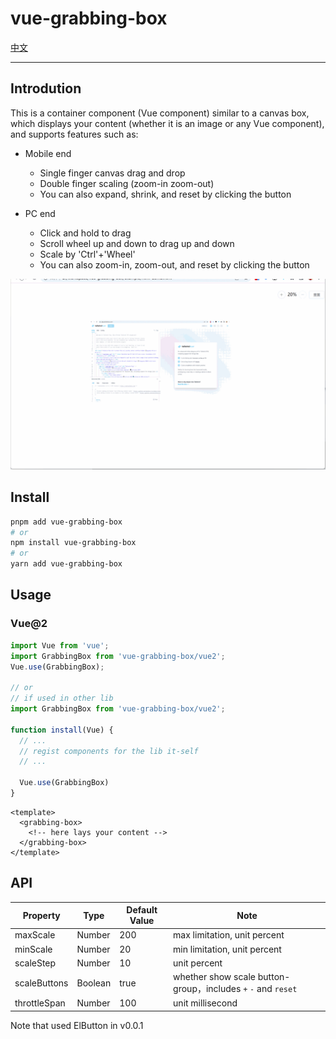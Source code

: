 # vue-grabbing-box

[中文](README.zh-CN.md)

---

## Introdution

This is a container component (Vue component) similar to a canvas box, which displays your content (whether it is an image or any Vue component), and supports features such as:

- Mobile end
  - Single finger canvas drag and drop
  - Double finger scaling (zoom-in zoom-out)
  - You can also expand, shrink, and reset by clicking the button

- PC end
  - Click and hold to drag
  - Scroll wheel up and down to drag up and down
  - Scale by 'Ctrl'+'Wheel'
  - You can also zoom-in, zoom-out, and reset by clicking the button

![](docs/images/vue2-demo-captture.gif)

## Install

```bash
pnpm add vue-grabbing-box
# or
npm install vue-grabbing-box
# or
yarn add vue-grabbing-box
```

## Usage

### Vue@2

```js
import Vue from 'vue';
import GrabbingBox from 'vue-grabbing-box/vue2';
Vue.use(GrabbingBox);

// or
// if used in other lib
import GrabbingBox from 'vue-grabbing-box/vue2';

function install(Vue) {
  // ...
  // regist components for the lib it-self
  // ...

  Vue.use(GrabbingBox)
}
```

```vue
<template>
  <grabbing-box>
    <!-- here lays your content -->
  </grabbing-box>
</template>
```

## API

|Property|Type|Default Value|Note|
|--|--|--|--|
|maxScale|Number|200|max limitation, unit percent|
|minScale|Number|20|min limitation, unit percent|
|scaleStep|Number|10|unit percent|
|scaleButtons|Boolean|true|whether show scale button-group，includes `+` `-` and `reset`|
|throttleSpan|Number|100|unit millisecond|

Note that used ElButton in v0.0.1
